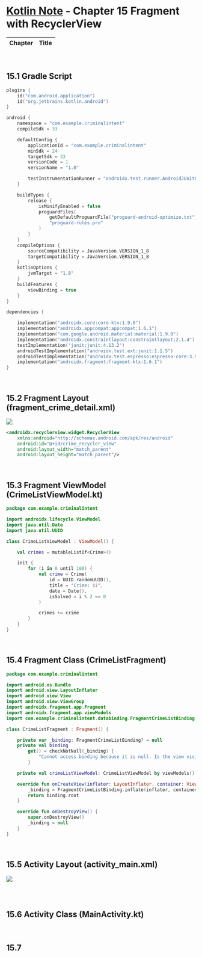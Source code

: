# [Kotlin Note](../../README.md) - Chapter 15 Fragment with RecyclerView
| Chapter | Title |
| :-: | :- |

<br />

## 15.1 Gradle Script
```kotlin
plugins {
    id("com.android.application")
    id("org.jetbrains.kotlin.android")
}

android {
    namespace = "com.example.criminalintent"
    compileSdk = 33

    defaultConfig {
        applicationId = "com.example.criminalintent"
        minSdk = 24
        targetSdk = 33
        versionCode = 1
        versionName = "1.0"

        testInstrumentationRunner = "androidx.test.runner.AndroidJUnitRunner"
    }

    buildTypes {
        release {
            isMinifyEnabled = false
            proguardFiles(
                getDefaultProguardFile("proguard-android-optimize.txt"),
                "proguard-rules.pro"
            )
        }
    }
    compileOptions {
        sourceCompatibility = JavaVersion.VERSION_1_8
        targetCompatibility = JavaVersion.VERSION_1_8
    }
    kotlinOptions {
        jvmTarget = "1.8"
    }
    buildFeatures {
        viewBinding = true
    }
}

dependencies {

    implementation("androidx.core:core-ktx:1.9.0")
    implementation("androidx.appcompat:appcompat:1.6.1")
    implementation("com.google.android.material:material:1.9.0")
    implementation("androidx.constraintlayout:constraintlayout:2.1.4")
    testImplementation("junit:junit:4.13.2")
    androidTestImplementation("androidx.test.ext:junit:1.1.5")
    androidTestImplementation("androidx.test.espresso:espresso-core:3.5.1")
    implementation("androidx.fragment:fragment-ktx:1.6.1")
}
```

<br />

## 15.2 Fragment Layout (fragment_crime_detail.xml)
![](../../images/Part%20I/image_15_1.png)
```xml
<androidx.recyclerview.widget.RecyclerView
    xmlns:android="http://schemas.android.com/apk/res/android"
    android:id="@+id/crime_recycler_view"
    android:layout_width="match_parent"
    android:layout_height="match_parent"/>
```

<br />

## 15.3 Fragment ViewModel (CrimeListViewModel.kt)
```kotlin
package com.example.criminalintent

import androidx.lifecycle.ViewModel
import java.util.Date
import java.util.UUID

class CrimeListViewModel : ViewModel() {

    val crimes = mutableListOf<Crime>()

    init {
        for (i in 0 until 100) {
            val crime = Crime(
                id = UUID.randomUUID(),
                title = "Crime: $i",
                date = Date(),
                isSolved = i % 2 == 0
            )

            crimes += crime
        }
    }
}
```

<br />

## 15.4 Fragment Class (CrimeListFragment)
```kotlin
package com.example.criminalintent

import android.os.Bundle
import android.view.LayoutInflater
import android.view.View
import android.view.ViewGroup
import androidx.fragment.app.Fragment
import androidx.fragment.app.viewModels
import com.example.criminalintent.databinding.FragmentCrimeListBinding

class CrimeListFragment : Fragment() {

    private var _binding: FragmentCrimeListBinding? = null
    private val binding
        get() = checkNotNull(_binding) {
            "Cannot access binding because it is null. Is the view visible"
        }

    private val crimeListViewModel: CrimeListViewModel by viewModels()

    override fun onCreateView(inflater: LayoutInflater, container: ViewGroup?, savedInstanceState: Bundle?): View? {
        _binding = FragmentCrimeListBinding.inflate(inflater, container, false)
        return binding.root
    }

    override fun onDestroyView() {
        super.onDestroyView()
        _binding = null
    }
}
```

<br />

## 15.5 Activity Layout (activity_main.xml)
![](../../images/Part%20I/image_15_2.png)

```xml

```

<br />

## 15.6 Activity Class (MainActivity.kt)

<br />

## 15.7

<br />
